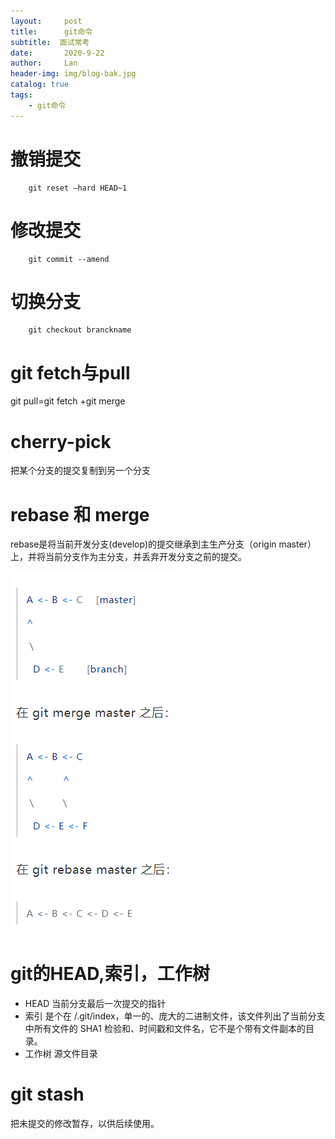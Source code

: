 ```yaml
---
layout:     post
title:      git命令
subtitle:  面试常考
date:       2020-9-22
author:     Lan
header-img: img/blog-bak.jpg
catalog: true
tags:
    - git命令
---
```


# 撤销提交

```
    git reset –hard HEAD~1
```

# 修改提交

```
    git commit --amend
```

# 切换分支

```
    git checkout branckname
```

# git fetch与pull

git pull=git fetch +git merge


# cherry-pick

把某个分支的提交复制到另一个分支

# rebase 和 merge

rebase是将当前开发分支(develop)的提交继承到主生产分支（origin master）上，并将当前分支作为主分支，并丢弃开发分支之前的提交。

![rebase](/img/blogimgs/20-9-22-rebase.png)

# git的HEAD,索引，工作树

- HEAD
    当前分支最后一次提交的指针
- 索引
    是个在 /.git/index，单一的、庞大的二进制文件，该文件列出了当前分支中所有文件的 SHA1 检验和、时间戳和文件名，它不是个带有文件副本的目录。
- 工作树
    源文件目录
# git stash

把未提交的修改暂存，以供后续使用。